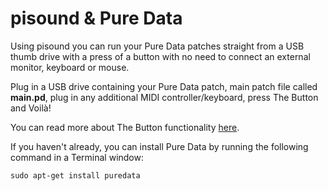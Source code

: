 # pisound & Pure Data

Using pisound you can run your Pure Data patches straight from a USB thumb drive with a press of a button with no need to connect an external monitor, keyboard or mouse.

Plug in a USB drive containing your Pure Data patch, main patch file called **main.pd**, plug in any additional MIDI controller/keyboard, press The Button and Voilà!

You can read more about The Button functionality [here](#the-button).

If you haven't already, you can install Pure Data by running the following command in a Terminal window:

```
sudo apt-get install puredata
```